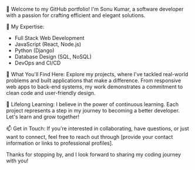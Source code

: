 👋 Welcome to my GitHub portfolio! I'm Sonu Kumar, a software developer with a passion for crafting efficient and elegant solutions. 

💼 My Expertise:
- Full Stack Web Development
- JavaScript (React, Node.js)
- Python (Django)
- Database Design (SQL, NoSQL)
- DevOps and CI/CD

🚀 What You'll Find Here:
Explore my projects, where I've tackled real-world problems and built applications that make a difference. From responsive web apps to back-end systems, my work demonstrates a commitment to clean code and user-friendly design.


🌱 Lifelong Learning:
I believe in the power of continuous learning. Each project represents a step in my journey to becoming a better developer. Let's learn and grow together!

📫 Get in Touch:
If you're interested in collaborating, have questions, or just want to connect, feel free to reach out through [provide your contact information or links to professional profiles].

Thanks for stopping by, and I look forward to sharing my coding journey with you!
